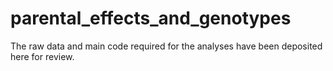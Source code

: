 # parental_effects_and_genotypes

The raw data and main code required for the analyses have been deposited here for review.
